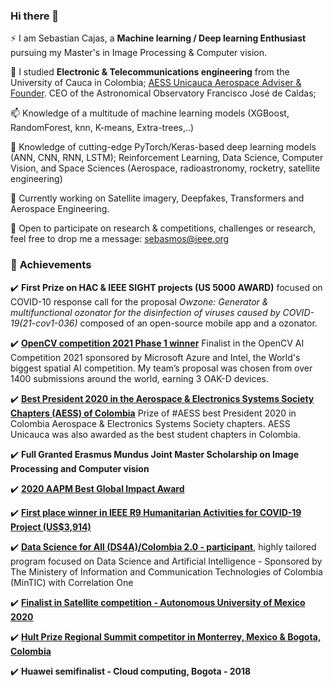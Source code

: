 ### Hi there 👋

⚡ I am Sebastian Cajas, a **Machine learning / Deep learning Enthusiast** pursuing my Master's in Image Processing & Computer vision.

🔭 I studied **Electronic & Telecommunications engineering** from the University of Cauca in Colombia; [AESS Unicauca Aerospace Adviser & Founder](https://fiet.unicauca.edu.co/aess). CEO of the Astronomical Observatory Francisco José de Caldas;

📫 Knowledge of a multitude of machine learning models (XGBoost, RandomForest, knn, K-means, Extra-trees,..)

💬 Knowledge of cutting-edge PyTorch/Keras-based deep learning models (ANN, CNN, RNN, LSTM); Reinforcement Learning, Data Science, Computer Vision, and Space Sciences (Aerospace, radioastronomy, rocketry, satellite engineering)

🏸 Currently working on Satellite imagery, Deepfakes, Transformers and Aerospace Engineering.

👯 Open to participate on research & competitions, challenges or research, feel free to drop me a message: sebasmos@ieee.org

### 🥇 **Achievements**

✔️ **First Prize on HAC & IEEE SIGHT projects (US 5000 AWARD)** focused on COVID-10 response call for the proposal *Owzone: Generator & multifunctional ozonator for the disinfection of viruses caused by COVID-19(21-cov1-036)* composed of an open-source mobile app and a ozonator. 

✔️ **[OpenCV competition 2021 Phase 1 winner](https://www.credential.net/129359c4-3c14-443f-aeff-75736589f961?key=85cfc22cc2d9a24a7d67a46892927cef9c4055de540ac4dafa19421d534920fa)** Finalist in the OpenCV AI Competition 2021 sponsored by Microsoft Azure and Intel, the World's biggest spatial AI competition. My team’s proposal was chosen from over 1400 submissions around the world, earning 3 OAK-D devices.

✔️ **[Best President 2020 in the Aerospace & Electronics Systems Society Chapters (AESS) of Colombia](https://www.facebook.com/1449295575316985/posts/el-grupo-aeroespacial-aess-adscrito-a-la-rama-estudiantil-ieee-unicauca-de-la-un/2933274023585792/)** Prize of #AESS best President 2020 in Colombia Aerospace & Electronics Systems Society chapters. AESS Unicauca was also awarded as the best student chapters in Colombia. 

✔️ **Full Granted Erasmus Mundus Joint Master Scholarship on Image Processing and Computer vision**

✔️ **[2020 AAPM Best Global Impact Award](https://www.unicauca.edu.co/versionP/noticias/interinstitucional/unicaucanos-reconocidos-con-el-premio-la-soluci%C3%B3n-de-mayor-impacto-global )**

✔️ **[First place winner in IEEE R9 Humanitarian Activities for COVID-19 Project (US$3,914)](https://aesscolombia.blogspot.com/2021/02/ayudar-respirar-la-humanidad.html)** 

✔️ **[Data Science for All (DS4A)/Colombia 2.0 - participant](https://www.credential.net/de069f81-eb59-48eb-96d6-337d9561632a#gs.o9m4gx)**, highly tailored program focused on Data Science and Artificial Intelligence - Sponsored by The Ministery of Information and Communication Technologies of Colombia (MinTIC) with Correlation One

✔️ **[Finalist in Satellite competition - Autonomous University of Mexico 2020](http://bit.do/cansatastro)**


✔️ **[Hult Prize Regional Summit competitor in Monterrey, Mexico & Bogota, Colombia](https://sebasmos.github.io/ColcartVerbessert/)**

✔️ **Huawei semifinalist - Cloud computing, Bogota - 2018**
